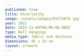 ```yaml
---
published: true
title: Uncertainty
image: /assets/images/DSCF4874.jpg
year: 2022
date: 2022-11-04T00:00:00.000Z
type: Wall Hangings
media_type: fabric and dentures
dimensions: 46 x 33 cm
layout: artwork
---
```


